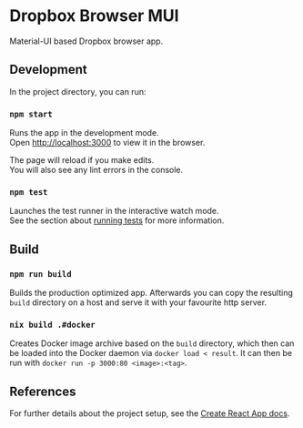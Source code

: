# Dropbox Browser MUI

Material-UI based Dropbox browser app.

## Development

In the project directory, you can run:

### `npm start`

Runs the app in the development mode.<br> Open [http://localhost:3000](http://localhost:3000) to
view it in the browser.

The page will reload if you make edits.<br> You will also see any lint errors in the console.

### `npm test`

Launches the test runner in the interactive watch mode.<br> See the section about [running
tests](#running-tests) for more information.

## Build

### `npm run build`

Builds the production optimized app. Afterwards you can copy the resulting `build` directory on a
host and serve it with your favourite http server.

### `nix build .#docker`

Creates Docker image archive based on the `build` directory, which then can be loaded into the
Docker daemon via `docker load < result`. It can then be run with `docker run -p 3000:80
<image>:<tag>`.

## References

For further details about the project setup, see the [Create React App docs](https://cra.link/).

